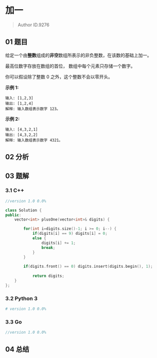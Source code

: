 # 加一

> Author ID.9276

## 01 题目

给定一个由**整数**组成的**非空**数组所表示的非负整数，在该数的基础上加一。

最高位数字存放在数组的首位， 数组中每个元素只存储一个数字。

你可以假设除了整数 0 之外，这个整数不会以零开头。

**示例 1:**

```
输入: [1,2,3]
输出: [1,2,4]
解释: 输入数组表示数字 123。
```

**示例 2:**

```
输入: [4,3,2,1]
输出: [4,3,2,2]
解释: 输入数组表示数字 4321。
```

## 02 分析



## 03 题解

### 3.1 C++

```c++
//version 1.0 0.0%

class Solution {
public:
    vector<int> plusOne(vector<int>& digits) {

        for(int i=digits.size()-1; i >= 0; i--) {
            if(digits[i] == 9) digits[i] = 0;
            else {
                digits[i] += 1;
                break;
            }
        }
        
        if(digits.front() == 0) digits.insert(digits.begin(), 1);
        
            return digits;
    }
};
```

### 3.2 Python 3

```python
# version 1.0 0.0%

```

### 3.3 Go

```Go
//version 1.0 0.0%

```



## 04 总结

